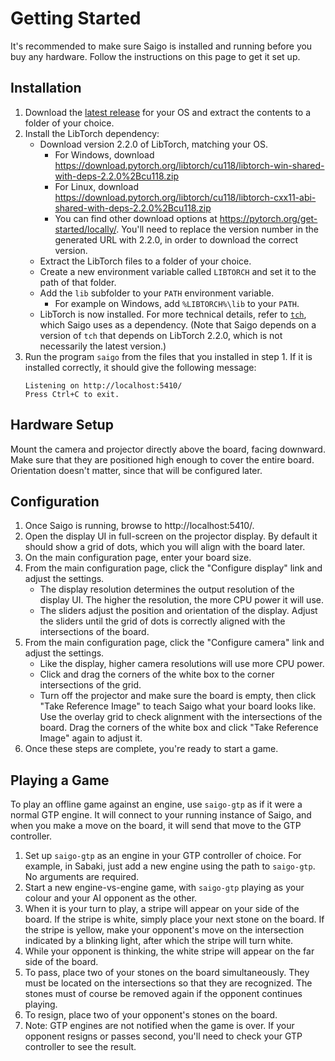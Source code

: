 # Getting Started

It's recommended to make sure Saigo is installed and running before you buy any hardware. Follow the instructions on this page to get it set up.

## Installation

1. Download the [latest release](https://github.com/kendfrey/saigo/releases) for your OS and extract the contents to a folder of your choice.
2. Install the LibTorch dependency:
	- Download version 2.2.0 of LibTorch, matching your OS.
		- For Windows, download https://download.pytorch.org/libtorch/cu118/libtorch-win-shared-with-deps-2.2.0%2Bcu118.zip
		- For Linux, download https://download.pytorch.org/libtorch/cu118/libtorch-cxx11-abi-shared-with-deps-2.2.0%2Bcu118.zip
		- You can find other download options at https://pytorch.org/get-started/locally/. You'll need to replace the version number in the generated URL with 2.2.0, in order to download the correct version.
	- Extract the LibTorch files to a folder of your choice.
	- Create a new environment variable called `LIBTORCH` and set it to the path of that folder.
	- Add the `lib` subfolder to your `PATH` environment variable.
		- For example on Windows, add `%LIBTORCH%\lib` to your `PATH`.
	- LibTorch is now installed. For more technical details, refer to [`tch`](https://github.com/LaurentMazare/tch-rs?tab=readme-ov-file#libtorch-manual-install), which Saigo uses as a dependency. (Note that Saigo depends on a version of `tch` that depends on LibTorch 2.2.0, which is not necessarily the latest version.)
3. Run the program `saigo` from the files that you installed in step 1. If it is installed correctly, it should give the following message:
	```
	Listening on http://localhost:5410/
	Press Ctrl+C to exit.
	```

## Hardware Setup
Mount the camera and projector directly above the board, facing downward. Make sure that they are positioned high enough to cover the entire board. Orientation doesn't matter, since that will be configured later.

## Configuration

1. Once Saigo is running, browse to http://localhost:5410/.
2. Open the display UI in full-screen on the projector display. By default it should show a grid of dots, which you will align with the board later.
2. On the main configuration page, enter your board size.
3. From the main configuration page, click the "Configure display" link and adjust the settings.
	- The display resolution determines the output resolution of the display UI. The higher the resolution, the more CPU power it will use.
	- The sliders adjust the position and orientation of the display. Adjust the sliders until the grid of dots is correctly aligned with the intersections of the board.
4. From the main configuration page, click the "Configure camera" link and adjust the settings.
	- Like the display, higher camera resolutions will use more CPU power.
	- Click and drag the corners of the white box to the corner intersections of the grid.
	- Turn off the projector and make sure the board is empty, then click "Take Reference Image" to teach Saigo what your board looks like. Use the overlay grid to check alignment with the intersections of the board. Drag the corners of the white box and click "Take Reference Image" again to adjust it.
6. Once these steps are complete, you're ready to start a game.

## Playing a Game

To play an offline game against an engine, use `saigo-gtp` as if it were a normal GTP engine. It will connect to your running instance of Saigo, and when you make a move on the board, it will send that move to the GTP controller.

1. Set up `saigo-gtp` as an engine in your GTP controller of choice. For example, in Sabaki, just add a new engine using the path to `saigo-gtp`. No arguments are required.
2. Start a new engine-vs-engine game, with `saigo-gtp` playing as your colour and your AI opponent as the other.
3. When it is your turn to play, a stripe will appear on your side of the board. If the stripe is white, simply place your next stone on the board. If the stripe is yellow, make your opponent's move on the intersection indicated by a blinking light, after which the stripe will turn white.
4. While your opponent is thinking, the white stripe will appear on the far side of the board.
5. To pass, place two of your stones on the board simultaneously. They must be located on the intersections so that they are recognized. The stones must of course be removed again if the opponent continues playing.
6. To resign, place two of your opponent's stones on the board.
7. Note: GTP engines are not notified when the game is over. If your opponent resigns or passes second, you'll need to check your GTP controller to see the result.